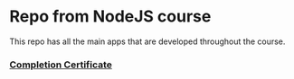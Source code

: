 # Repo from NodeJS course

This repo has all the main apps that are developed throughout the course.

### [Completion Certificate](https://www.udemy.com/certificate/UC-ece7f728-8005-4ae5-867f-930e071cc1f4/)
